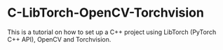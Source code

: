 # C-LibTorch-OpenCV-Torchvision
This is a tutorial on how to set up a C++ project using LibTorch (PyTorch C++ API), OpenCV and Torchvision.
